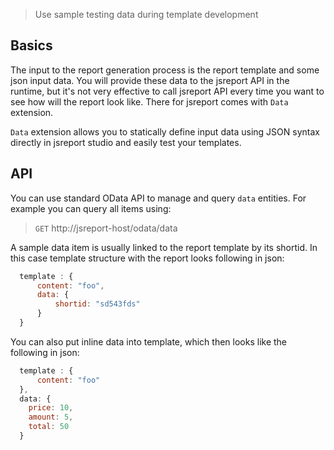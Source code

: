 > Use sample testing data during template development

## Basics

The input to the report generation process is the report template and some json input data. You will provide these data to the jsreport API in the runtime, but it's not very effective to call jsreport API every time you want to see how will the report look like. There for jsreport comes with `Data` extension.

`Data` extension allows you to statically define input data using JSON syntax directly in jsreport studio and easily test your templates.

## API

You can use standard OData API to manage and query `data` entities. For example you can query all items using:
> `GET` http://jsreport-host/odata/data

A sample data item is usually linked to the report template by its shortid. In this case template structure with the report looks following in json:

```js
  template : {
	  content: "foo",
	  data: {
		  shortid: "sd543fds"		  
	  }
  }
```  

You can also put inline data into template, which then looks like the following in json:

```js
  template : {
	  content: "foo"
  },
  data: {
    price: 10,
    amount: 5,
    total: 50
  }
```
